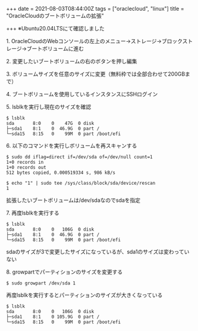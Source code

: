+++
date = 2021-08-03T08:44:00Z
tags = ["oraclecloud", "linux"]
title = "OracleCloudのブートボリュームの拡張"

+++
※Ubuntu20.04LTSにて確認しました

1\. OracleCloudのWebコンソールの左上のメニュー→ストレージ→ブロックストレージ→ブートボリュームに進む

2\. 変更したいブートボリュームの右のボタンを押し編集

3\. ボリュームサイズを任意のサイズに変更（無料枠では全部合わせて200GBまで）

4\. ブートボリュームを使用しているインスタンスにSSHログイン

5\. lsblkを実行し現在のサイズを確認

    $ lsblk
    sda       8:0    0    47G  0 disk 
    ├─sda1    8:1    0  46.9G  0 part /
    └─sda15   8:15   0    99M  0 part /boot/efi

6\. 以下のコマンドを実行しボリュームを再スキャンする

    $ sudo dd iflag=direct if=/dev/sda of=/dev/null count=1
    1+0 records in
    1+0 records out
    512 bytes copied, 0.000519334 s, 986 kB/s
    
    $ echo "1" | sudo tee /sys/class/block/sda/device/rescan
    1

拡張したいブートボリュームは/dev/sdaなのでsdaを指定

7\.  再度lsblkを実行する

    $ lsblk
    sda       8:0    0   106G  0 disk 
    ├─sda1    8:1    0  46.9G  0 part /
    └─sda15   8:15   0    99M  0 part /boot/efi

sdaのサイズが3で変更したサイズになっているが、sda1のサイズは変わっていない

8\. growpartでパーティションのサイズを変更する

    $ sudo growpart /dev/sda 1

再度lsblkを実行するとパーティションのサイズが大きくなっている

    $ lsblk
    sda       8:0    0   106G  0 disk 
    ├─sda1    8:1    0 105.9G  0 part /
    └─sda15   8:15   0    99M  0 part /boot/efi